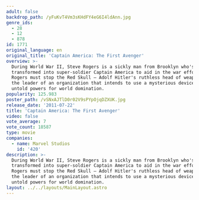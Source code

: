 ```yaml
---
adult: false
backdrop_path: /yFuKvT4Vm3sKHdFY4eG6I4ldAnn.jpg
genre_ids:
  - 28
  - 12
  - 878
id: 1771
original_language: en
original_title: 'Captain America: The First Avenger'
overview: >-
  During World War II, Steve Rogers is a sickly man from Brooklyn who's
  transformed into super-soldier Captain America to aid in the war effort.
  Rogers must stop the Red Skull – Adolf Hitler's ruthless head of weaponry, and
  the leader of an organization that intends to use a mysterious device of
  untold powers for world domination.
popularity: 125.983
poster_path: /vSNxAJTlD0r02V9sPYpOjqDZXUK.jpg
release_date: '2011-07-22'
title: 'Captain America: The First Avenger'
video: false
vote_average: 7
vote_count: 18587
type: movie
companies:
  - name: Marvel Studios
    id: '420'
description: >-
  During World War II, Steve Rogers is a sickly man from Brooklyn who's
  transformed into super-soldier Captain America to aid in the war effort.
  Rogers must stop the Red Skull – Adolf Hitler's ruthless head of weaponry, and
  the leader of an organization that intends to use a mysterious device of
  untold powers for world domination.
layout: ../../layouts/MainLayout.astro
---
```


